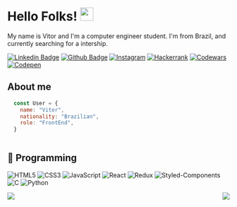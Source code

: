 # Hello Folks! <img src="https://raw.githubusercontent.com/MartinHeinz/MartinHeinz/master/wave.gif" width="30px" >

My name is Vitor and I'm a computer engineer student. I'm from Brazil, and currently searching for a intership.

<div>
  
  [![Linkedin Badge](https://img.shields.io/badge/LinkedIn-0077B5?style=for-the-badge&logo=linkedin&logoColor=white)](https://www.linkedin.com/in/vhgc1/)
  [![Github Badge](https://img.shields.io/badge/GitHub-100000?style=for-the-badge&logo=github&logoColor=white)](https://github.com/VHGC1)
  [![Instagram](https://img.shields.io/badge/Instagram-E4405F?style=for-the-badge&logo=instagram&logoColor=white)](https://www.instagram.com/vitorhgcs/)
  [![Hackerrank](https://img.shields.io/badge/-Hackerrank-2EC866?style=for-the-badge&logo=HackerRank&logoColor=white)](https://www.hackerrank.com/vitorjjhg)
  [![Codewars](https://img.shields.io/badge/Codewars-B1361E?style=for-the-badge&logo=Codewars&logoColor=white)](https://www.codewars.com/users/VHGC1)
  [![Codepen](https://img.shields.io/badge/Codepen-000000?style=for-the-badge&logo=codepen&logoColor=white)](https://codepen.io/vhgc1)
  
</div>

## About me
  
```js
  const User = {
    name: "Vitor",
    nationality: "Brazilian",
    role: "FrontEnd",
  }
  
```

## 🔢 Programming
  ![HTML5](https://img.shields.io/badge/html5-%23E34F26.svg?style=for-the-badge&logo=html5&logoColor=white)
  ![CSS3](https://img.shields.io/badge/css3-%231572B6.svg?style=for-the-badge&logo=css3&logoColor=white)
  ![JavaScript](https://img.shields.io/badge/javascript-%23323330.svg?style=for-the-badge&logo=javascript&logoColor=%23F7DF1E)
  ![React](https://img.shields.io/badge/react-%2320232a.svg?style=for-the-badge&logo=react&logoColor=%2361DAFB)
  ![Redux](https://img.shields.io/badge/Redux-593D88?style=for-the-badge&logo=redux&logoColor=white)
  ![Styled-Components](https://img.shields.io/badge/styled--components-DB7093?style=for-the-badge&logo=styled-components&logoColor=white)
  ![C](https://img.shields.io/badge/c-%2300599C.svg?style=for-the-badge&logo=c&logoColor=white)
  ![Python](https://img.shields.io/badge/Python-FFD43B?style=for-the-badge&logo=python&logoColor=blue)

<div>
<img align="left" src="https://github-readme-stats.vercel.app/api?username=VHGC1&theme=gotham&count_private=true" />
<img align="right" src="https://github-readme-stats.vercel.app/api/top-langs/?username=VHGC1&theme=gotham&layout=compact" />
</div>